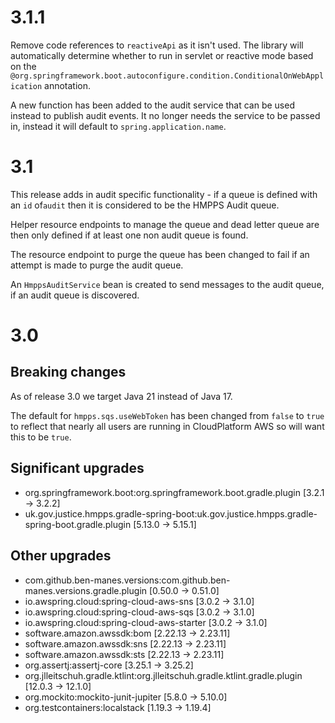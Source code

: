 # 3.1.1

Remove code references to `reactiveApi` as it isn't used.  The library will automatically
determine whether to run in servlet or reactive mode based on the 
`@org.springframework.boot.autoconfigure.condition.ConditionalOnWebApplication` annotation.

A new function has been added to the audit service that can be used instead to publish audit events.  It no longer
needs the service to be passed in, instead it will default to `spring.application.name`.

# 3.1

This release adds in audit specific functionality - if a queue is defined with an `id` of`audit` then it is considered
to be the HMPPS Audit queue.

Helper resource endpoints to manage the queue and dead letter queue are then only defined if at least
one non audit queue is found.

The resource endpoint to purge the queue has been changed to fail if an attempt is made to purge the audit queue.

An `HmppsAuditService` bean is created to send messages to the audit queue, if an audit queue is discovered.

# 3.0

## Breaking changes
As of release 3.0 we target Java 21 instead of Java 17.

The default for `hmpps.sqs.useWebToken` has been changed from `false` to `true` to reflect that nearly
all users are running in CloudPlatform AWS so will want this to be `true`.

## Significant upgrades
- org.springframework.boot:org.springframework.boot.gradle.plugin [3.2.1 -> 3.2.2]
- uk.gov.justice.hmpps.gradle-spring-boot:uk.gov.justice.hmpps.gradle-spring-boot.gradle.plugin [5.13.0 -> 5.15.1]

## Other upgrades
- com.github.ben-manes.versions:com.github.ben-manes.versions.gradle.plugin [0.50.0 -> 0.51.0]
- io.awspring.cloud:spring-cloud-aws-sns [3.0.2 -> 3.1.0]
- io.awspring.cloud:spring-cloud-aws-sqs [3.0.2 -> 3.1.0]
- io.awspring.cloud:spring-cloud-aws-starter [3.0.2 -> 3.1.0]
- software.amazon.awssdk:bom [2.22.13 -> 2.23.11]
- software.amazon.awssdk:sns [2.22.13 -> 2.23.11]
- software.amazon.awssdk:sts [2.22.13 -> 2.23.11]
- org.assertj:assertj-core [3.25.1 -> 3.25.2]
- org.jlleitschuh.gradle.ktlint:org.jlleitschuh.gradle.ktlint.gradle.plugin [12.0.3 -> 12.1.0]
- org.mockito:mockito-junit-jupiter [5.8.0 -> 5.10.0]
- org.testcontainers:localstack [1.19.3 -> 1.19.4]

